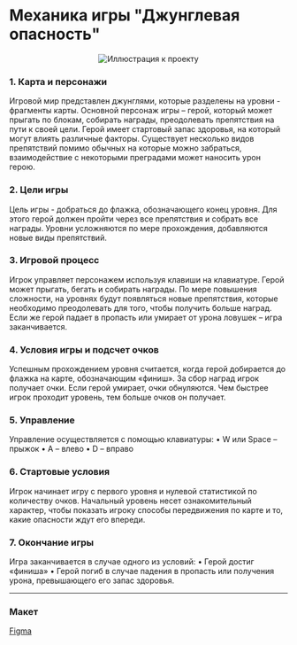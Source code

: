 # Механика игры "Джунглевая опасность"

<p align="center">
  <img src="https://www.dropbox.com/s/39avm7f97ig6m7o/GIF4.gif?raw=1" alt="Иллюстрация к проекту">
</p> 

### 1. Карта и персонажи
Игровой мир представлен джунглями, которые разделены на уровни - фрагменты карты. Основной персонаж игры – герой, который может прыгать по блокам, собирать награды, преодолевать препятствия на пути к своей цели. Герой имеет стартовый запас здоровья, на который могут влиять различные факторы.
Существует несколько видов препятствий помимо обычных на которые можно забраться, взаимодействие с некоторыми преградами может наносить урон герою.

### 2. Цели игры
Цель игры - добраться до флажка, обозначающего конец уровня. Для этого герой должен пройти через все препятствия и собрать все награды. Уровни усложняются по мере прохождения, добавляются новые виды препятствий.

### 3. Игровой процесс
Игрок управляет персонажем используя клавиши на клавиатуре. Герой может прыгать, бегать и собирать награды. По мере повышения сложности, на уровнях будут появляться новые препятствия, которые необходимо преодолевать для того, чтобы получить больше наград. Если же герой падает в пропасть или умирает от урона ловушек – игра заканчивается.

### 4. Условия игры и подсчет очков
Успешным прохождением уровня считается, когда герой добирается до флажка на карте, обозначающим «финиш». За сбор наград игрок получает очки. 
Если герой умирает, очки обнуляются.
Чем быстрее игрок проходит уровень, тем больше очков он получает.

### 5. Управление
Управление осуществляется с помощью клавиатуры:
•	W или Space – прыжок
•	A – влево 
•	D – вправо

### 6. Стартовые условия
Игрок начинает игру с первого уровня и нулевой статистикой по количеству очков. Начальный уровень несет ознакомительный характер, чтобы показать игроку способы передвижения по карте и то, какие опасности ждут его впереди.

### 7. Окончание игры
Игра заканчивается в случае одного из условий: 
•	Герой достиг «финиша»
•	Герой погиб в случае падения в пропасть или получения урона, превышающего его запас здоровья.

---

### Макет
[Figma](https://www.figma.com/file/IGri0SVkHsAPqLRIgkkN6q/GAME-TEAM-09?node-id=20%3A2&t=pfODRG0nqqQvQ3xL-1)

